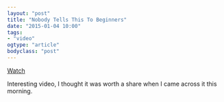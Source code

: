 ```yaml
---
layout: "post"
title: "Nobody Tells This To Beginners"
date: "2015-01-04 10:00"
tags: 
- "video"
ogtype: "article"
bodyclass: "post"
---
```


<div class="embed">
<a href="http://youtu.be/E1oZhEIrer4">Watch</a>
</div>

Interesting video,  I thought it was worth a share when I came across it this morning.